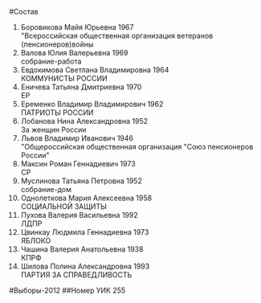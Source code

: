 #Состав
1. Боровикова Майя Юрьевна 1967   
    "Всероссийская общественная организация ветеранов (пенсионеров)войны
2. Валова Юлия Валерьевна 1969   
    собрание-работа
3. Евдокимова Светлана Владимировна 1964   
    КОММУНИСТЫ РОССИИ
4. Еничева Татьяна Дмитриевна 1970   
    ЕР
5. Еременко Владимир Владимирович 1962   
    ПАТРИОТЫ РОССИИ
6. Лобанова Нина Александровна 1952   
    За женщин России
7. Львов Владимир Иванович 1946   
    "Общероссийская общественная организация "Союз пенсионеров России"
8. Максин Роман Геннадиевич 1973   
    СР
9. Муслинова Татьяна Петровна 1952   
    собрание-дом
10. Однолеткова Мария Алексеевна 1958   
    СОЦИАЛЬНОЙ ЗАЩИТЫ
11. Пухова Валерия Васильевна 1992   
    ЛДПР
12. Цвинкау Людмила Геннадиевна 1973   
    ЯБЛОКО
13. Чашина Валерия Анатольевна 1938   
    КПРФ
14. Шилова Полина Александровна 1993   
    ПАРТИЯ ЗА СПРАВЕДЛИВОСТЬ

#Выборы-2012
##Номер УИК
255